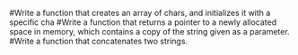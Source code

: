#Write a function that creates an array of chars, and initializes it with a specific cha
#Write a function that returns a pointer to a newly allocated space in memory, which contains a copy of the string given as a parameter.
#Write a function that concatenates two strings.
